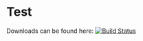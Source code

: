Test
====


Downloads can be found here:
[![Build Status](https://drone.io/github.com/DrummerMC/test/status.png)](https://drone.io/github.com/DrummerMC/test/latest)
